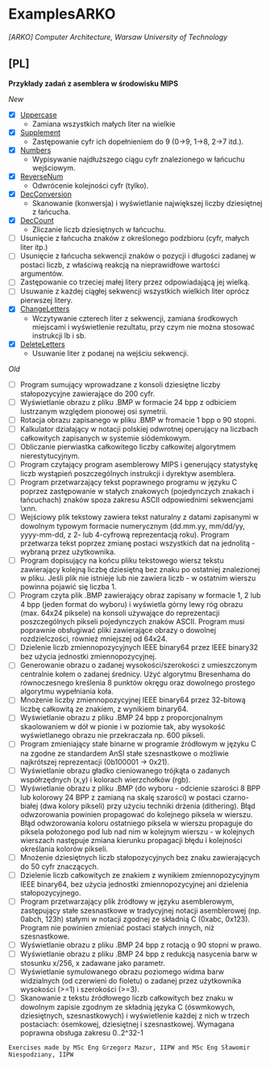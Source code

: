# ExamplesARKO

###### [ARKO] Computer Architecture, Warsaw University of Technology

## **[PL]**
**Przykłady zadań z asemblera w środowisku MIPS**

*New*
- [x] [Uppercase](Finished/Uppercase.asm)
  - Zamiana wszystkich małych liter na wielkie
- [x] [Supplement](Finished/Supplement.asm) 
  - Zastępowanie cyfr ich dopełnieniem do 9 \(0->9, 1->8, 2->7 itd.).
- [x] [Numbers](Finished/Numbers.asm)
  - Wypisywanie najdłuższego ciągu cyfr znalezionego w łańcuchu wejściowym.
- [x] [ReverseNum](Finished/ReverseNum.asm)
  - Odwrócenie kolejności cyfr \(tylko).
- [x] [DecConversion](Finished/DecConversion.asm)
  - Skanowanie \(konwersja) i wyświetlanie największej liczby dziesiętnej z łańcucha.
- [x] [DecCount](Finished/DecCount.asm)
  - Zliczanie liczb dziesiętnych w łańcuchu.
- [ ] Usunięcie z łańcucha znaków z określonego podzbioru \(cyfr, małych liter itp.)
- [ ] Usunięcie z łańcucha sekwencji znaków o pozycji i długości zadanej w postaci liczb, z właściwą reakcją na nieprawidłowe wartości argumentów.
- [ ] Zastępowanie co trzeciej małej litery przez odpowiadającą jej wielką.
- [ ] Usuwanie z każdej ciągłej sekwencji wszystkich wielkich liter oprócz pierwszej litery.
- [x] [ChangeLetters](Finished/ChangeLetters.asm)
  - Wczytywanie czterech liter z sekwencji, zamiana środkowych miejscami i wyświetlenie rezultatu, przy czym nie można stosować instrukcji lb i sb.
- [x] [DeleteLetters](Finished/DeleteLetters.asm)
  - Usuwanie liter z podanej na wejściu sekwencji.

*Old*
- [ ] Program sumujący wprowadzane z konsoli dziesiętne liczby stałopozycyjne zawierające do 200 cyfr.
- [ ] Wyświetlanie obrazu z pliku .BMP w formacie 24 bpp z odbiciem lustrzanym względem pionowej osi symetrii.
- [ ] Rotacja obrazu zapisanego w pliku .BMP w fromacie 1 bpp o 90 stopni.
- [ ] Kalkulator działający w notacji polskiej odwrotnej operujący na liczbach całkowitych zapisanych w systemie siódemkowym.
- [ ] Obliczanie pierwiastka całkowitego liczby całkowitej algorytmem nierestytucyjnym.
- [ ] Program czytający program asemblerowy MIPS i generujący statystykę liczb wystąpień poszczególnych instrukcji i dyrektyw asemblera.
- [ ] Program przetwarzający tekst poprawnego programu w języku C poprzez zastępowanie w stałych znakowych \(pojedynczych znakach i łańcuchach) znaków spoza zakresu ASCII odpowiednimi sekwencjami \xnn.
- [ ] Wejściowy plik tekstowy zawiera tekst naturalny z datami zapisanymi w dowolnym typowym formacie numerycznym \(dd.mm.yy, mm/dd/yy, yyyy-mm-dd, z 2- lub 4-cyfrową reprezentacją roku). Program przetwarza tekst poprzez zmianę postaci wszystkich dat na jednolitą - wybraną przez użytkownika.
- [ ] Program dopisujący na końcu pliku tekstowego wiersz tekstu zawierający kolejną liczbę dziesiętną bez znaku po ostatniej znalezionej w pliku. Jeśli plik nie istnieje lub nie zawiera liczb - w ostatnim wierszu powinna pojawić się liczba 1.
- [ ] Program czyta plik .BMP zawierający obraz zapisany w formacie 1, 2 lub 4 bpp \(jeden format do wyboru) i wyświetla górny lewy róg obrazu \(max. 64x24 piksele) na konsoli używające do reprezentacji poszczególnych pikseli pojedynczych znaków ASCII. Program musi poprawnie obsługiwać pliki zawierające obrazy o dowolnej rozdzielczości, również mniejszej od 64x24.
- [ ] Dzielenie liczb zmiennopozycyjnych IEEE binary64 przez IEEE binary32 bez użycia jednostki zmiennopozycyjnej.
- [ ] Generowanie obrazu o zadanej wysokości/szerokości z umieszczonym centralnie kołem o zadanej średnicy. Użyć algorytmu Bresenhama do równoczesnego kreślenia 8 punktów okręgu oraz dowolnego prostego algorytmu wypełniania koła.
- [ ] Mnożenie liczby zmiennopozycyjnej IEEE binary64 przez 32-bitową liczbę całkowitą ze znakiem, z wynikiem binary64.
- [ ] Wyświetlanie obrazu z pliku .BMP 24 bpp z proporcjonalnym skaolowaniem w dół w pionie i w poziomie tak, aby wysokość wyświetlanego obrazu nie przekraczała np. 600 pikseli.
- [ ] Program zmieniający stałe binarne w programie źródłowym w języku C na zgodne ze standardem AnSI stałe szesnastkowe o możliwie najkrótszej reprezentacji \(0b100001 -> 0x21).
- [ ] Wyświetlanie obrazu gładko cieniowanego trójkąta o zadanych współrzędnych (x,y) i kolorach wierzchołków (rgb).
- [ ] Wyświetlanie obrazu z pliku .BMP \(do wyboru - odcienie szarości 8 BPP lub kolorowy 24 BPP z zamianą na skalę szarości) w postaci czarno-białej \(dwa kolory pikseli) przy użyciu techniki drżenia \(dithering). Błąd odwzorowania powinien propagować do kolejnego piksela w wierszu. Błąd odwzorowania koloru ostatniego piksela w wierszu propaguje do piksela położonego pod lub nad nim w kolejnym wierszu - w kolejnych wierszach następuje zmiana kierunku propagacji błędu i kolejności określania kolorów pikseli.
- [ ] Mnożenie dziesiętnych liczb stałopozycyjnych bez znaku zawierających do 50 cyfr znaczących.
- [ ] Dzielenie liczb całkowitych ze znakiem z wynikiem zmiennopozycyjnym IEEE binary64, bez użycia jednostki zmiennopozycyjnej ani dzielenia stałopozycyjnego.
- [ ] Program przetwarzający plik źródłowy w języku asemblerowym, zastępujący stałe szesnastkowe w tradycyjnej notacji asemblerowej \(np. 0abch, 123h) stałymi w notacji zgodnej ze składnią C \(0xabc, 0x123). Program nie powinien zmieniać postaci stałych innych, niż szesnastkowe.
- [ ] Wyświetlanie obrazu z pliku .BMP 24 bpp z rotacją o 90 stopni w prawo.
- [ ] Wyświetlanie obrazu z pliku .BMP 24 bpp z redukcją nasycenia barw w stosunku x/256, x zadawane jako parametr.
- [ ] Wyświetlanie symulowanego obrazu poziomego widma barw widzialnych \(od czerwieni do fioletu) o zadanej przez użytkownika wysokości \(>=1) i szerokości \(>=3).
- [ ] Skanowanie z tekstu źródłowego liczb całkowitych bez znaku w dowolnym zapisie zgodnym ze składnią języka C \(óswmkowych, dziesiętnych, szesnastkowych) i wyświetlenie każdej z nich w trzech postaciach: ósemkowej, dziesiętnej i szesnastkowej. Wymagana poprawna obsługa zakresu 0..2^32-1

`Exercises made by MSc Eng Grzegorz Mazur, IIPW and MSc Eng Sławomir Niespodziany, IIPW`

